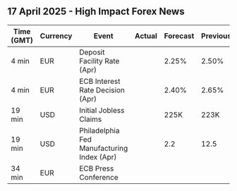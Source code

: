 ## 17 April 2025 - High Impact Forex News

| Time (GMT) | Currency | Event | Actual | Forecast | Previous |
|------|----------|-------|--------|----------|----------|
| 4 min | EUR | Deposit Facility Rate (Apr) |  | 2.25% | 2.50% |
| 4 min | EUR | ECB Interest Rate Decision (Apr) |  | 2.40% | 2.65% |
| 19 min | USD | Initial Jobless Claims |  | 225K | 223K |
| 19 min | USD | Philadelphia Fed Manufacturing Index (Apr) |  | 2.2 | 12.5 |
| 34 min | EUR | ECB Press Conference |  |  |  |
